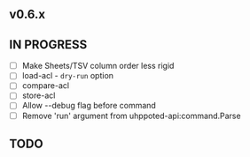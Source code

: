 ## v0.6.x

## IN PROGRESS

- [ ] Make Sheets/TSV column order less rigid
- [ ] load-acl
      - `dry-run` option
- [ ] compare-acl
- [ ] store-acl
- [ ] Allow --debug flag before command
- [ ] Remove 'run' argument from uhppoted-api:command.Parse

## TODO

